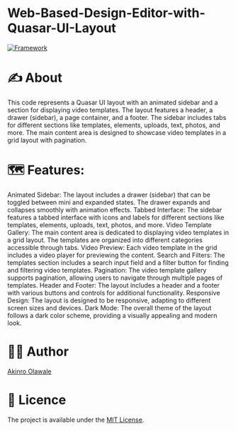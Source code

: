 # Web-Based-Design-Editor-with-Quasar-UI-Layout


[![Framework](https://img.shields.io/badge/Vue.js-35495E?style=for-the-badge&logo=vue.js&logoColor=4FC08D)]()


# ✍️ About 
This code represents a Quasar UI layout with an animated sidebar and a section for displaying video templates. The layout features a header, a drawer (sidebar), a page container, and a footer. The sidebar includes tabs for different sections like templates, elements, uploads, text, photos, and more. The main content area is designed to showcase video templates in a grid layout with pagination.


# 🗺 Features:
Animated Sidebar: The layout includes a drawer (sidebar) that can be toggled between mini and expanded states. The drawer expands and collapses smoothly with animation effects.
Tabbed Interface: The sidebar features a tabbed interface with icons and labels for different sections like templates, elements, uploads, text, photos, and more.
Video Template Gallery: The main content area is dedicated to displaying video templates in a grid layout. The templates are organized into different categories accessible through tabs.
Video Preview: Each video template in the grid includes a video player for previewing the content.
Search and Filters: The templates section includes a search input field and a filter button for finding and filtering video templates.
Pagination: The video template gallery supports pagination, allowing users to navigate through multiple pages of templates.
Header and Footer: The layout includes a header and a footer with various buttons and controls for additional functionality.
Responsive Design: The layout is designed to be responsive, adapting to different screen sizes and devices.
Dark Mode: The overall theme of the layout follows a dark color scheme, providing a visually appealing and modern look.


# 👨‍💻 Author 
[Akinro Olawale](https://github.com/lexycole)

# 🔖 Licence
The project is available under the [MIT License](https://github.com/lexycole/Soul-Meet-Universe/blob/main/LICENSE).
